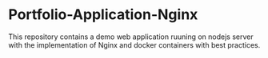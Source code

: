 # Portfolio-Application-Nginx
This repository contains a demo web application ruuning on nodejs server with the implementation of Nginx and docker containers with best practices.
